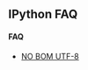 IPython FAQ
---------------------------------------------
#### FAQ
- [NO BOM UTF-8](http://openhome.cc/Gossip/Encoding/SourceFile.html)
